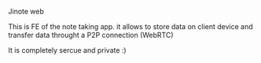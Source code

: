 Jinote web

This is FE of the note taking app. it allows to store data on client device and transfer data throught a P2P connection (WebRTC)

It is completely sercue and private :)
